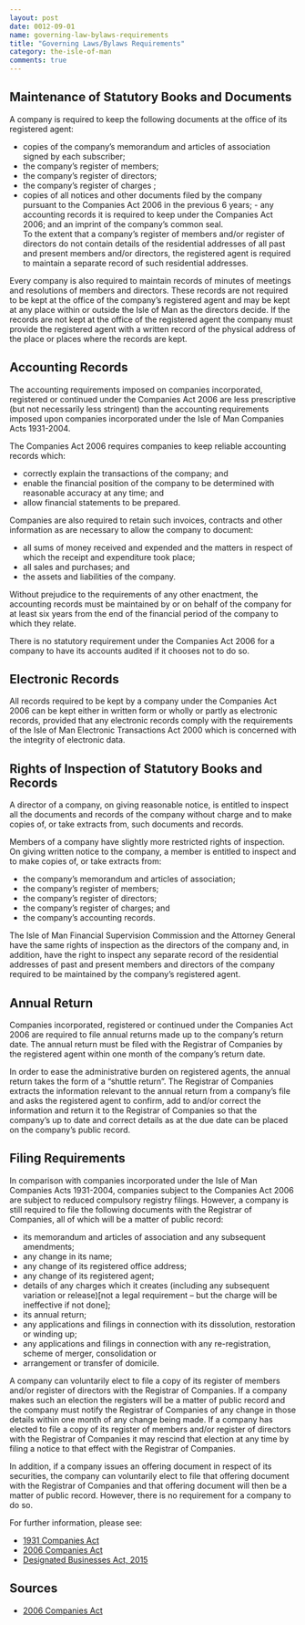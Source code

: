 ```yaml
---
layout: post
date: 0012-09-01
name: governing-law-bylaws-requirements
title: "Governing Laws/Bylaws Requirements"
category: the-isle-of-man
comments: true
---
```


Maintenance of Statutory Books and Documents
------ 
					
A company is required to keep the following documents at the office of its registered agent:												

- copies of the company’s memorandum and articles of association signed by each subscriber;		
- the company’s register of members;		
- the company’s register of directors;		
- the company’s register of charges ;		
- copies of all notices and other documents filed by the company pursuant to the Companies Act 2006 in the previous 6 years;	- any accounting records it is required to keep under the Companies Act 2006; and an imprint of the company’s common seal.						
To the extent that a company’s register of members and/or register of directors do not contain details of the residential addresses of all past and present members and/or directors, the registered agent is required to maintain a separate record of such residential addresses.							

Every company is also required to maintain records of minutes of meetings and resolutions of members and directors. These records are not required to be kept at the office of the company’s registered agent and may be kept at any place within or outside the Isle of Man as the directors decide. If the records are not kept at the office of the registered agent the company must provide the registered agent with a written record of the physical address of the place or places where the records are kept.						

	 							
Accounting Records
------ 
						
The accounting requirements imposed on companies incorporated, registered or continued under the Companies Act 2006 are less prescriptive (but not necessarily less stringent) than the accounting requirements imposed upon companies incorporated under the Isle of Man Companies Acts 1931-2004.
							
The Companies Act 2006 requires companies to keep reliable accounting records which:
							
- correctly explain the transactions of the company; and			
- enable the financial position of the company to be determined with reasonable accuracy at any time; and				
- allow financial statements to be prepared.
									
Companies are also required to retain such invoices, contracts and other information as are necessary to allow the company to document:							

- all sums of money received and expended and the matters in respect of which the receipt and expenditure took place;			
- all sales and purchases; and							
- the assets and liabilities of the company.
									
Without prejudice to the requirements of any other enactment, the accounting records must be maintained by or on behalf of the company for at least six years from the end of the financial period of the company to which they relate.

There is no statutory requirement under the Companies Act 2006 for a company to have its accounts audited if it chooses not to do so. 
		 	 	 							 							
Electronic Records
------ 
							
All records required to be kept by a company under the Companies Act 2006 can be kept either in written form or wholly or partly as electronic records, provided that any electronic records comply with the requirements of the Isle of Man Electronic Transactions Act 2000 which is concerned with the integrity of electronic data. 
						
		 	 	 		
Rights of Inspection of Statutory Books and Records
------ 
					
A director of a company, on giving reasonable notice, is entitled to inspect all the documents and records of the company without charge and to make copies of, or take extracts from, such documents and records.
					
Members of a company have slightly more restricted rights of inspection. On giving written notice to the company, a member is entitled to inspect and to make copies of, or take extracts from:
							
- the company’s memorandum and articles of association;		
- the company’s register of members;		
- the company’s register of directors;	
- the company’s register of charges; and					
- the company’s accounting records.	
					
The Isle of Man Financial Supervision Commission and the Attorney General have the same rights of inspection as the directors of the company and, in addition, have the right to inspect any separate record of the residential addresses of past and present members and directors of the company required to be maintained by the company’s registered agent.							

Annual Return
------ 

Companies incorporated, registered or continued under the Companies Act 2006 are required to file annual returns made up to the company’s return date. The annual return must be filed with the Registrar of Companies by the registered agent within one month of the company’s return date.

In order to ease the administrative burden on registered agents, the annual return takes the form of a “shuttle return”. The Registrar of Companies extracts the information relevant to the annual return from a company’s file and asks the registered agent to confirm, add to and/or correct the information and return it to the Registrar of Companies so that the company’s up to date and correct details as at the due date can be placed on the company’s public record.
							
Filing Requirements
------ 
							
In comparison with companies incorporated under the Isle of Man Companies Acts 1931-2004, companies subject to the Companies Act 2006 are subject to reduced compulsory registry filings. However, a company is still required to file the following documents with the Registrar of Companies, all of which will be a matter of public record:
		
- its memorandum and articles of association and any subsequent amendments;
- any change in its name;
- any change of its registered office address;
- any change of its registered agent;
- details of any charges which it creates (including any subsequent variation or release)[not a legal requirement – but the charge will be ineffective if not done];
- its annual return;
- any applications and filings in connection with its dissolution, restoration or winding up;
- any applications and filings in connection with any re-registration, scheme of merger, consolidation or
- arrangement or transfer of domicile.

A company can voluntarily elect to file a copy of its register of members and/or register of directors with the Registrar of Companies. If a company makes such an election the registers will be a matter of public record and the company must notify the Registrar of Companies of any change in those details within one month of any change being made. If a company has elected to file a copy of its register of members and/or register of directors with the Registrar of Companies it may rescind that election at any time by filing a notice to that effect with the Registrar of Companies.

In addition, if a company issues an offering document in respect of its securities, the company can voluntarily elect to file that offering document with the Registrar of Companies and that offering document will then be a matter of public record. However, there is no requirement for a company to do so. 	

For further information, please see:

- [1931 Companies Act](http://acsp.co.im/uploads/1931-companies-act-brochure.pdf)
- [2006 Companies Act](http://acsp.co.im/uploads/iom-2006-companies-act.pdf)
- [Designated Businesses Act, 2015](https://legislation.gov.im/cms/images/LEGISLATION/PRINCIPAL/2015/2015-0009/DesignatedBusinessesRegistrationandOversightAct2015_3.pdf?zoom_highlight=designated+business#search=%22designated%20business%22)



Sources
------

- [2006 Companies Act](http://acsp.co.im/uploads/iom-2006-companies-act.pdf)
							


